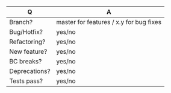 | Q             | A
| ------------- | ---
| Branch?       | master for features / x.y for bug fixes <!-- see below -->
| Bug/Hotfix?   | yes/no
| Refactoring?  | yes/no
| New feature?  | yes/no <!-- don't forget to update src/**/CHANGELOG.md files -->
| BC breaks?    | yes/no
| Deprecations? | yes/no <!-- don't forget to update UPGRADE-*.md files -->
| Tests pass?   | yes/no

<!-- Bug fixes must be submitted against the minor branch affected         -->
<!-- features and deprecations must be submitted against the master branch -->
<!-- Replace this comment by a description of what your PR is solving      -->
